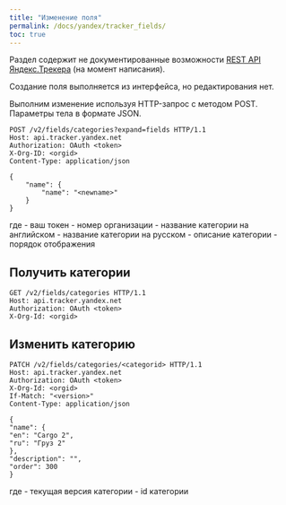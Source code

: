 ```yaml
---
title: "Изменение поля"
permalink: /docs/yandex/tracker_fields/
toc: true
---
```


Раздел содержит не документированные возможности
[REST API Яндекс.Трекера](https://yandex.ru/dev/connect/tracker/api/about.html) (на момент написания).

Создание поля выполняется из интерфейса, но редактирования нет.

Выполним изменение используя HTTP-запрос с методом POST.
Параметры тела в формате JSON.
```
POST /v2/fields/categories?expand=fields HTTP/1.1
Host: api.tracker.yandex.net
Authorization: OAuth <token>
X-Org-ID: <orgid>
Content-Type: application/json

{
    "name": {
        "name": "<newname>"
    }
}    

```
где
<token> - ваш токен
<orgid> - номер организации
<en> - название категории на английском
<ru> - название категории на русском
<description> - описание категории
<order> - порядок отображения

## Получить категории
```
GET /v2/fields/categories HTTP/1.1
Host: api.tracker.yandex.net
Authorization: OAuth <token>
X-Org-Id: <orgid>
```

## Изменить категорию
```
PATCH /v2/fields/categories/<categorid> HTTP/1.1
Host: api.tracker.yandex.net
Authorization: OAuth <token>
X-Org-Id: <orgid>
If-Match: "<version>"
Content-Type: application/json

{
"name": {
"en": "Cargo 2",
"ru": "Груз 2"
},
"description": "",
"order": 300
}
```
где
<version> - текущая версия категории
<categorid> - id категории
